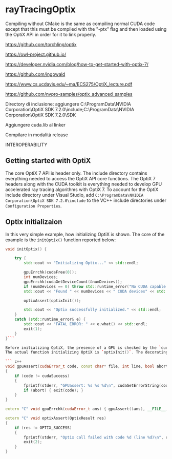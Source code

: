 # rayTracingOptix

Compiling without CMake is the same as compiling normal CUDA code except that this must be compiled with the "-ptx" flag and then loaded using the OptiX API in order for it to link properly.

https://github.com/torchling/optix

https://owl-project.github.io/

https://developer.nvidia.com/blog/how-to-get-started-with-optix-7/

https://github.com/ingowald

https://www.cs.ucdavis.edu/~ma/ECS275/OptiX_lecture.pdf

https://github.com/nvpro-samples/optix_advanced_samples

Directory di inclusione: aggiungere C:\ProgramData\NVIDIA Corporation\OptiX SDK 7.2.0\include;C:\ProgramData\NVIDIA Corporation\OptiX SDK 7.2.0\SDK

Aggiungere cuda.lib al linker

Compilare in modalità release

INTEROPERABILITY

## Getting started with OptiX

The core OptiX 7 API is header only. The include directory contains everything needed to access the OptiX API core functions. The OptiX 7 headers along with the CUDA toolkit is everything needed to develop GPU accelerated ray tracing algorithms with OptiX 7. To account for the OptiX include directory under Visual Studio, add `C:\ProgramData\NVIDIA Corporation\OptiX SDK 7.2.0\include` to the VC++ include directories under `Configuration Properties`.

## Optix initializaion

In this very simple example, how initializing OptiX is shown. The core of the example is the `initOptix()` function reported below:

``` c++
void initOptix() {

    try {
        std::cout << "Initializing Optix..." << std::endl;

        gpuErrchk(cudaFree(0));
        int numDevices;
        gpuErrchk(cudaGetDeviceCount(&numDevices));
        if (numDevices == 0) throw std::runtime_error("No CUDA capable devices found!");
        std::cout << "Found " << numDevices << " CUDA devices" << std::endl;

        optixAssert(optixInit());

        std::cout << "Optix successfully initialized." << std::endl;
    }
    catch (std::runtime_error& e) {
        std::cout << "FATAL ERROR: " << e.what() << std::endl;
        exit(1);
    }
}```

Before initializing OptiX, the presence of a GPU is checked by the `cudaGetDeviceCount()` function. If no GPU is found, an error message is emitted and the program stops.
The actual function initializing OptiX is `optixInit()`. The decorating functions `gpuErrchk()` and `optixAssert()` are error checking functions reported below, respectively:

``` c++
void gpuAssert(cudaError_t code, const char* file, int line, bool abort = true)
{
	if (code != cudaSuccess)
	{
		fprintf(stderr, "GPUassert: %s %s %d\n", cudaGetErrorString(code), file, line);
		if (abort) { exit(code); }
	}
}

extern "C" void gpuErrchk(cudaError_t ans) { gpuAssert((ans), __FILE__, __LINE__); }
```

``` c++
extern "C" void optixAssert(OptixResult res)
{
    if (res != OPTIX_SUCCESS)                                          
    {                                                                 
        fprintf(stderr, "Optix call failed with code %d (line %d)\n", res, __LINE__); 
        exit(2);                                                      
    }                                                                 
}
```
